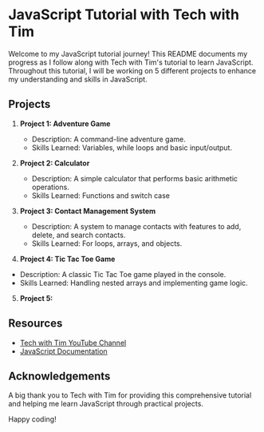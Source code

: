 # JavaScript Tutorial with Tech with Tim

Welcome to my JavaScript tutorial journey! This README documents my progress as I follow along with Tech with Tim's tutorial to learn JavaScript. Throughout this tutorial, I will be working on 5 different projects to enhance my understanding and skills in JavaScript.

## Projects

1. **Project 1: Adventure Game**

   - Description: A command-line adventure game.
   - Skills Learned: Variables, while loops and basic input/output.

2. **Project 2: Calculator**

   - Description: A simple calculator that performs basic arithmetic operations.
   - Skills Learned: Functions and switch case

3. **Project 3: Contact Management System**

   - Description: A system to manage contacts with features to add, delete, and search contacts.
   - Skills Learned: For loops, arrays, and objects.

4. **Project 4: Tic Tac Toe Game**

- Description: A classic Tic Tac Toe game played in the console.
- Skills Learned: Handling nested arrays and implementing game logic.

5. **Project 5:**

## Resources

- [Tech with Tim YouTube Channel](https://www.youtube.com/c/TechWithTim)
- [JavaScript Documentation](https://developer.mozilla.org/en-US/docs/Web/JavaScript)

## Acknowledgements

A big thank you to Tech with Tim for providing this comprehensive tutorial and helping me learn JavaScript through practical projects.

Happy coding!
